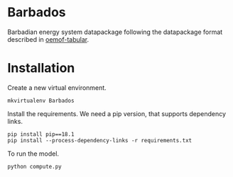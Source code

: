 # Barbados

Barbadian energy system datapackage following the datapackage format described in [oemof-tabular](https://oemof-tabular.readthedocs.io/en/latest/usage.html#datapackage).

# Installation

Create a new virtual environment.

	mkvirtualenv Barbados

Install the requirements. We need a pip version, that supports dependency links.

	pip install pip==18.1
	pip install --process-dependency-links -r requirements.txt

To run the model.

	python compute.py
